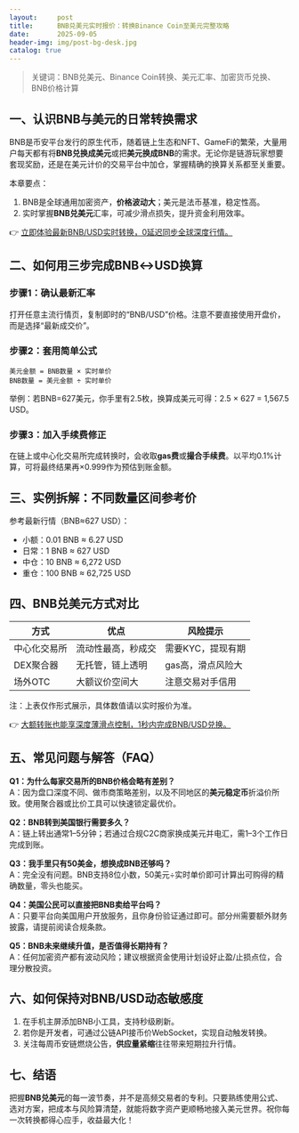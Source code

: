 ```yaml
---
layout:     post
title:      BNB兑美元实时报价：转换Binance Coin至美元完整攻略
date:       2025-09-05
header-img: img/post-bg-desk.jpg
catalog: true
---
```


> 关键词：BNB兑美元、Binance Coin转换、美元汇率、加密货币兑换、BNB价格计算

## 一、认识BNB与美元的日常转换需求  
BNB是币安平台发行的原生代币，随着链上生态和NFT、GameFi的繁荣，大量用户每天都有将**BNB兑换成美元**或把**美元换成BNB**的需求。无论你是链游玩家想要套现奖励，还是在美元计价的交易平台中加仓，掌握精确的换算关系都至关重要。

本章要点：  
1. BNB是全球通用加密资产，**价格波动大**；美元是法币基准，稳定性高。  
2. 实时掌握**BNB兑美元**汇率，可减少滑点损失，提升资金利用效率。  

👉 [立即体验最新BNB/USD实时转换，0延迟同步全球深度行情。](https://okxdog.com/)

## 二、如何用三步完成BNB↔USD换算  
### 步骤1：确认最新汇率  
打开任意主流行情页，复制即时的“BNB/USD”价格。注意不要直接使用开盘价，而是选择“最新成交价”。  

### 步骤2：套用简单公式  
```
美元金额 = BNB数量 × 实时单价  
BNB数量 = 美元金额 ÷ 实时单价
```  
举例：若BNB=627美元，你手里有2.5枚，换算成美元可得：2.5 × 627 = 1,567.5 USD。  

### 步骤3：加入手续费修正  
在链上或中心化交易所完成转换时，会收取**gas费**或**撮合手续费**。以平均0.1%计算，可将最终结果再×0.999作为预估到账金额。  

## 三、实例拆解：不同数量区间参考价  
参考最新行情（BNB≈627 USD）：  
- 小额：0.01 BNB ≈ 6.27 USD  
- 日常：1 BNB ≈ 627 USD  
- 中仓：10 BNB ≈ 6,272 USD  
- 重仓：100 BNB ≈ 62,725 USD  

## 四、BNB兑美元方式对比  
| 方式        | 优点               | 风险提示          |
|-------------|--------------------|-------------------|
| 中心化交易所| 流动性最高，秒成交 | 需要KYC，提现有期 |
| DEX聚合器   | 无托管，链上透明   | gas高，滑点风险大 |
| 场外OTC     | 大额议价空间大     | 注意交易对手信用  |

注：上表仅作形式展示，具体数值请以实时报价为准。  

👉 [大额转账也能享深度薄滑点控制，1秒内完成BNB/USD兑换。](https://okxdog.com/)

## 五、常见问题与解答（FAQ）

**Q1：为什么每家交易所的BNB价格会略有差别？**  
A：因为盘口深度不同、做市商策略差别，以及不同地区的**美元稳定币**折溢价所致。使用聚合器或比价工具可以快速锁定最优价。

**Q2：BNB转到美国银行需要多久？**  
A：链上转出通常1–5分钟；若通过合规C2C商家换成美元并电汇，需1–3个工作日完成到账。

**Q3：我手里只有50美金，想换成BNB还够吗？**  
A：完全没有问题。BNB支持8位小数，50美元÷实时单价即可计算出可购得的精确数量，零头也能买。

**Q4：美国公民可以直接把BNB卖给平台吗？**  
A：只要平台向美国用户开放服务，且你身份验证通过即可。部分州需要额外财务披露，请提前阅读合规条款。

**Q5：BNB未来继续升值，是否值得长期持有？**  
A：任何加密资产都有波动风险；建议根据资金使用计划设好止盈/止损点位，合理分散投资。

## 六、如何保持对BNB/USD动态敏感度  
1. 在手机主屏添加BNB小工具，支持秒级刷新。  
2. 若你是开发者，可通过公链API接币价WebSocket，实现自动触发转换。  
3. 关注每周币安链燃烧公告，**供应量紧缩**往往带来短期拉升行情。  

## 七、结语  
把握**BNB兑美元**的每一波节奏，并不是高频交易者的专利。只要熟练使用公式、选对方案，把成本与风险算清楚，就能将数字资产更顺畅地接入美元世界。祝你每一次转换都得心应手，收益最大化！